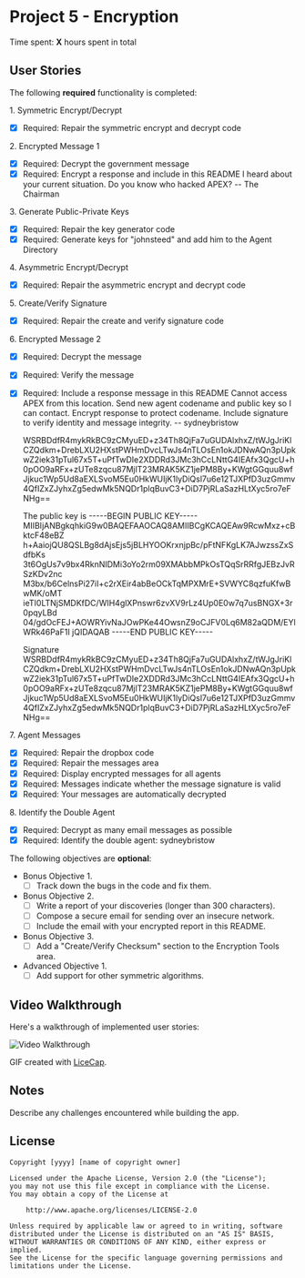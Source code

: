 # Project 5 - Encryption

Time spent: **X** hours spent in total

## User Stories

The following **required** functionality is completed:

1\. Symmetric Encrypt/Decrypt
  * [x]  Required: Repair the symmetric encrypt and decrypt code

2\. Encrypted Message 1
  * [x]  Required: Decrypt the government message
  * [x]  Required: Encrypt a response and include in this README
        I heard about your current situation. Do you know who hacked APEX? -- The Chairman

3\. Generate Public-Private Keys
  * [x]  Required: Repair the key generator code
  * [x]  Required: Generate keys for "johnsteed" and add him to the Agent Directory

4\. Asymmetric Encrypt/Decrypt
  * [x]  Required: Repair the asymmetric encrypt and decrypt code

5\. Create/Verify Signature
  * [x]  Required: Repair the create and verify signature code

6\. Encrypted Message 2
  * [x]  Required: Decrypt the message
  * [x]  Required: Verify the message
  * [x]  Required: Include a response message in this README
        Cannot access APEX from this location. Send new agent codename and public key so I can contact. Encrypt response to protect codename. Include signature to verify identity and message integrity. -- sydneybristow

        WSRBDdfR4mykRkBC9zCMyuED+z34Th8QjFa7uGUDAlxhxZ/tWJgJriKlCZQdkm+DrebLXU2HXstPWHmDvcLTwJs4nTLOsEn1okJDNwAQn3pUpkwZ2iek31pTul67x5T+uPfTwDIe2XDDRd3JMc3hCcLNttG4IEAfx3QgcU+h0pOO9aRFx+zUTe8zqcu87MjlT23MRAK5KZ1jePM8By+KWgtGGquu8wfJjkuc1Wp5Ud8aEXLSvoM5Eu0HkWUIjK1lyDiQsl7u6e12TJXPfD3uzGmmv4QfIZxZJyhxZg5edwMk5NQDr1plqBuvC3+DiD7PjRLaSazHLtXyc5ro7eFNHg==

        The public key is
      -----BEGIN PUBLIC KEY-----
      MIIBIjANBgkqhkiG9w0BAQEFAAOCAQ8AMIIBCgKCAQEAw9RcwMxz+cBktcF48eBZ
      h+AaiojQU8QSLBg8dAjsEjs5jBLHYOOKrxnjpBc/pFtNFKgLK7AJwzssZxSdfbKs
      3t6OgUs7v9bx4RknNIDMi3oYo2rm09XMAbbMPkOsTQqSrRRfgJEBzJvRSzKDv2nc
      M3bx/b6CelnsPi27iI+c2rXEir4abBeOCkTqMPXMrE+SVWYC8qzfuKfwBwMK/oMT
      ieTI0LTNjSMDKfDC/WIH4glXPnswr6zvXV9rLz4Up0E0w7q7usBNGX+3r0pqyLBd
      04/gdOcFEJ+AOWRYivNaJOwPKe44OwsnZ9oCJFV0Lq6M82aQDM/EYlWRk46PaF1I
      jQIDAQAB
      -----END PUBLIC KEY-----

        Signature
        WSRBDdfR4mykRkBC9zCMyuED+z34Th8QjFa7uGUDAlxhxZ/tWJgJriKlCZQdkm+DrebLXU2HXstPWHmDvcLTwJs4nTLOsEn1okJDNwAQn3pUpkwZ2iek31pTul67x5T+uPfTwDIe2XDDRd3JMc3hCcLNttG4IEAfx3QgcU+h0pOO9aRFx+zUTe8zqcu87MjlT23MRAK5KZ1jePM8By+KWgtGGquu8wfJjkuc1Wp5Ud8aEXLSvoM5Eu0HkWUIjK1lyDiQsl7u6e12TJXPfD3uzGmmv4QfIZxZJyhxZg5edwMk5NQDr1plqBuvC3+DiD7PjRLaSazHLtXyc5ro7eFNHg==



7\. Agent Messages
  * [x]  Required: Repair the dropbox code
  * [x]  Required: Repair the messages area
  * [x]  Required: Display encrypted messages for all agents
  * [x]  Required: Messages indicate whether the message signature is valid
  * [x]  Required: Your messages are automatically decrypted

8\. Identify the Double Agent
  * [x]  Required: Decrypt as many email messages as possible
  * [x]  Required: Identify the double agent: sydneybristow

The following objectives are **optional**:

* Bonus Objective 1\.
  * [ ]  Track down the bugs in the code and fix them.

* Bonus Objective 2\.
  * [ ]  Write a report of your discoveries (longer than 300 characters).
  * [ ]  Compose a secure email for sending over an insecure network.
  * [ ]  Include the email with your encrypted report in this README.

* Bonus Objective 3\.
  * [ ]  Add a "Create/Verify Checksum" section to the Encryption Tools area.

* Advanced Objective 1\.
  * [ ]  Add support for other symmetric algorithms.

## Video Walkthrough

Here's a walkthrough of implemented user stories:

<img src='http://i.imgur.com/link/to/your/gif/file.gif' title='Video Walkthrough' width='' alt='Video Walkthrough' />

GIF created with [LiceCap](http://www.cockos.com/licecap/).

## Notes

Describe any challenges encountered while building the app.

## License

    Copyright [yyyy] [name of copyright owner]

    Licensed under the Apache License, Version 2.0 (the "License");
    you may not use this file except in compliance with the License.
    You may obtain a copy of the License at

        http://www.apache.org/licenses/LICENSE-2.0

    Unless required by applicable law or agreed to in writing, software
    distributed under the License is distributed on an "AS IS" BASIS,
    WITHOUT WARRANTIES OR CONDITIONS OF ANY KIND, either express or implied.
    See the License for the specific language governing permissions and
    limitations under the License.
